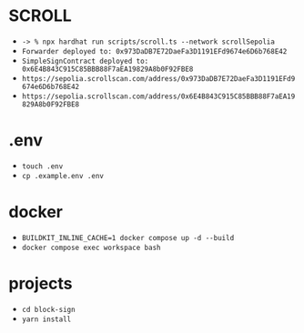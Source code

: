 # SCROLL
- ``` -> % npx hardhat run scripts/scroll.ts --network scrollSepolia ```
- ``` Forwarder deployed to: 0x973DaDB7E72DaeFa3D1191EFd9674e6D6b768E42 ```
- ``` SimpleSignContract deployed to: 0x6E4B843C915C85BBB88F7aEA19829A8b0F92FBE8 ```
- ``` https://sepolia.scrollscan.com/address/0x973DaDB7E72DaeFa3D1191EFd9674e6D6b768E42 ```
- ``` https://sepolia.scrollscan.com/address/0x6E4B843C915C85BBB88F7aEA19829A8b0F92FBE8 ```


# .env
- ``` touch .env ```
- ``` cp .example.env .env ```

# docker
- ``` BUILDKIT_INLINE_CACHE=1 docker compose up -d --build ```
- ``` docker compose exec workspace bash ```

# projects
- ``` cd block-sign ```
- ```yarn install ```